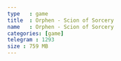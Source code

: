 ```yaml
---
type   : game
title  : Orphen - Scion of Sorcery
name   : Orphen - Scion of Sorcery
categories: [game]
telegram : 1293
size : 759 MB
---
```



